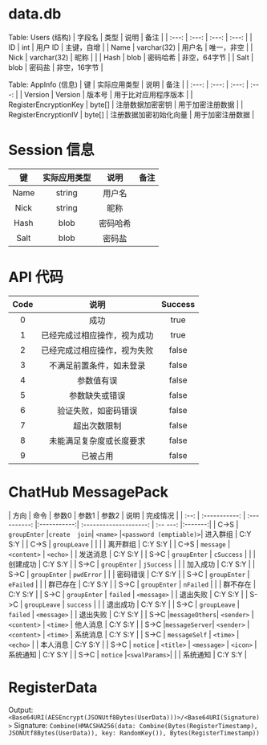 # data.db
Table: Users (结构)
| 字段名 | 类型 | 说明 |	备注 |
| :---: | :---: | :---: | :---: |
| ID | int | 用户 ID | 主键，自增 |
| Name | varchar(32) | 用户名 | 唯一，非空 |
| Nick | varchar(32) | 昵称 |  |
| Hash | blob | 密码哈希 | 非空，64字节 |
| Salt | blob | 密码盐 | 非空，16字节 |

Table: AppInfo (信息)
| 键 | 实际应用类型 | 说明 | 备注 |
| :---: | :---: | :---: | :---: |
| Version | Version | 版本号 | 用于比对应用程序版本 |
| RegisterEncryptionKey | byte[] | 注册数据加密密钥 | 用于加密注册数据 |
| RegisterEncryptionIV | byte[] | 注册数据加密初始化向量 | 用于加密注册数据 |


# Session 信息
|  键  | 实际应用类型 |  说明  | 备注 |
| :--: | :---------: | :----: | :--: |
| Name |   string    | 用户名 |      |
| Nick |   string    |  昵称  |      |
| Hash |    blob     |密码哈希|      |
| Salt |    blob     | 密码盐 |      |


# API 代码
| Code |            说明            | Success |
| :--: | :------------------------: |:-------:|
|  0   |            成功            |  true   |
|  1   | 已经完成过相应操作，视为成功 |  true   |
|  2   | 已经完成过相应操作，视为失败 |  false  |
|  3   |  不满足前置条件，如未登录   |  false  |
|  4   |         参数值有误         |  false  |
|  5   |       参数缺失或错误        |  false  |
|  6   |    验证失败，如密码错误     |  false  |
|  7   |        超出次数限制        |  false  |
|  8   |  未能满足复杂度或长度要求   |  false  |
|  9   |           已被占用         |  false  |


# ChatHub MessagePack
| 方向 |     命令      |     参数0     |    参数1    |         参数2          |   说明   | 完成情况 |
| :--: | :-----------: | :----------: |:-----------:| :--------------------: | :-- ---: |:-------:|
| C->S | `groupEnter`  |`create  join`|  `<name>`   |`<password (emptiable)>`| 进入群组 | C:Y  S:Y |
| C->S | `groupLeave`  |              |             |                        | 离开群组 | C:Y  S:Y |
| C->S |   `message`   | `<content>`  |  `<echo>`   |                        | 发送消息 | C:Y  S:Y |
| S->C | `groupEnter`  |  `cSuccess`  |             |                        | 创建成功 | C:Y  S:Y |
| S->C | `groupEnter`  |  `jSuccess`  |             |                        | 加入成功 | C:Y  S:Y |
| S->C | `groupEnter`  |  `pwdError`  |             |                        | 密码错误 | C:Y  S:Y |
| S->C | `groupEnter`  |  `eFailed`   |             |                        | 群已存在 | C:Y  S:Y |
| S->C | `groupEnter`  |  `nFailed`   |             |                        | 群不存在 | C:Y  S:Y |
| S->C | `groupEnter`  |   `failed`   | `<message>` |                        | 退出失败 | C:Y  S:Y |
| S->C | `groupLeave`  |  `success`   |             |                        | 退出成功 | C:Y  S:Y |
| S->C | `groupLeave`  |   `failed`   | `<message>` |                        | 退出失败 | C:Y  S:Y |
| S->C |`messageOthers`|  `<sender>`  | `<content>` |        `<time>`        | 他人消息 | C:Y  S:Y |
| S->C |`messageServer`|  `<sender>`  | `<content>` |        `<time>`        | 系统消息 | C:Y  S:Y |
| S->C | `messageSelf` |   `<time>`   |  `<echo>`   |                        | 本人消息 | C:Y  S:Y |
| S->C |   `notice`    |  `<title>`   | `<message>` |        `<icon>`        | 系统通知 | C:Y  S:Y |
| S->C |   `notice`    |`<swalParams>`|             |                        | 系统通知 | C:Y  S:Y |



# RegisterData
Output: `<Base64URI(AESEncrypt(JSONUtf8Bytes(UserData)))>/<Base64URI(Signature)>`
Signature: `Combine(HMACSHA256(data: Combine(Bytes(RegisterTimestamp), JSONUtf8Bytes(UserData)), key: RandomKey()), Bytes(RegisterTimestamp))`